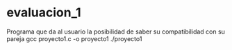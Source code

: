 # evaluacion_1
Programa que da al usuario la posibilidad de saber su compatibilidad con su pareja
gcc proyecto1.c -o proyecto1
./proyecto1
